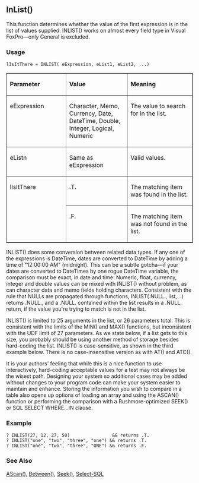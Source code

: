 ## InList()

This function determines whether the value of the first expression is in the list of values supplied. INLIST() works on almost every field type in Visual FoxPro&mdash;only General is excluded.

### Usage

```foxpro
lIsItThere = INLIST( eExpression, eList1, eList2, ...)
```
<table border cellspacing=0 cellpadding=0 width=100%>
<tr>
  <td width=32% valign=top>
  <p><b>Parameter</b></p>
  </td>
  <td width=23% valign=top>
  <p><b>Value</b></p>
  </td>
  <td width=45% valign=top>
  <p><b>Meaning</b></p>
  </td>
 </tr>
<tr>
  <td width=32% valign=top>
  <p>eExpression</p>
  </td>
  <td width=23% valign=top>
  <p>Character, Memo, Currency, Date, DateTime, Double, Integer, Logical, Numeric</p>
  </td>
  <td width=45% valign=top>
  <p>The value to search for in the list.</p>
  </td>
 </tr>
<tr>
  <td width=32% valign=top>
  <p>eListn</p>
  </td>
  <td width=23% valign=top>
  <p>Same as eExpression</p>
  </td>
  <td width=45% valign=top>
  <p>Valid values.</p>
  </td>
 </tr>
<tr>
  <td width=32% rowspan=2 valign=top>
  <p>lIsItThere</p>
  </td>
  <td width=23% valign=top>
  <p>.T.</p>
  </td>
  <td width=45% valign=top>
  <p>The matching item was found in the list.</p>
  </td>
 </tr>
<tr>
  <td width=33% valign=top>
  <p>.F.</p>
  </td>
  <td width=67% valign=top>
  <p>The matching item was not found in the list.</p>
  </td>
 </tr>
</table>

INLIST() does some conversion between related data types. If any one of the expressions is DateTime, dates are converted to DateTime by adding a time of "12:00:00 AM" (midnight). This can be a subtle gotcha&mdash;if your dates are converted to DateTimes by one rogue DateTime variable, the comparison must be exact, in date and time. Numeric, float, currency, integer and double values can be mixed with INLIST() without problem, as can character data and memo fields holding characters. Consistent with the rule that NULLs are propagated through functions, INLIST(.NULL., list,...) returns .NULL., and a .NULL. contained within the list results in a .NULL. return, if the value you're trying to match is not in the list.

INLIST() is limited to 25 arguments in the list, or 26 parameters total. This is consistent with the limits of the MIN() and MAX() functions, but inconsistent with the UDF limit of 27 parameters. As we state below, if a list gets to this size, you probably should be using another method of storage besides hard-coding the list. INLIST() is case-sensitive, as shown in the third example below. There is no case-insensitive version as with AT() and ATC().

It is your authors' feeling that while this is a nice function to use interactively, hard-coding acceptable values for a test may not always be the wisest path. Designing your system so additional cases may be added without changes to your program code can make your system easier to maintain and enhance. Storing the information you wish to compare in a table also opens up options of loading an array and using the ASCAN() function or performing the comparison with a Rushmore-optimized SEEK() or SQL SELECT WHERE...IN clause.

### Example

```foxpro
? INLIST(27, 12, 27, 50)                && returns .T.
? INLIST("one", "two", "three", "one") && returns .T.
? INLIST("one", "two", "three", "ONE") && returns .F.
```
### See Also

[AScan()](s4g216.md), [Between()](s4g005.md), [Seek()](s4g267.md), [Select-SQL](s4g088.md)